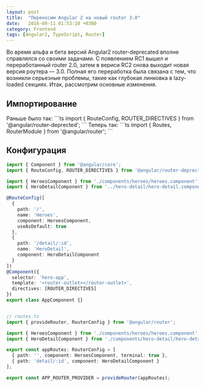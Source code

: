 ```yaml
---
layout: post
title:  "Переносим Angular 2 на новый router 3.0"
date:   2016-09-11 01:53:10 +0300
category: Frontend
tags: [Angular2, TypeScript, Router]
---
```


Во время альфа и бета версий Angular2 router-deprecated вполне справлялся со своими задачами. С появлением RC1 вышел и переработанный 
router 2.0, затем в вериси RC2 снова выходит новая версия роутера — 3.0. Полная его переработка была связана с тем, что возникли серьезные
проблемы, такие как глубокая линковка в lazy-loaded секциях. 
Итак, рассмотрим основные изменения.
<!-- more -->

<h2>Импортирование</h2>
Раньше было так:
```ts
import { RouteConfig, ROUTER_DIRECTIVES } from '@angular/router-deprected';
```
Теперь так:
```ts
import { Routes, RouterModule }   from '@angular/router';
```

<h2>Конфигурация</h2>

```ts
import { Component } from '@angular/core';
import { RouteConfig, ROUTER_DIRECTIVES } from '@angular/router-deprected';

import { HeroesComponent } from './components/heroes/heroes.component';
import { HeroDetailComponent } from '../hero-detail/hero-detail.component';

@RouteConfig([
  {
    path: '/',
    name: 'Heroes',
    component: HeroesComponent,
    useAsDefault: true
  },
  {
    path: '/detail/:id',
    name: 'HeroDetail',
    component: HeroDetailComponent
  }
])
@Component({
  selector: 'hero-app',
  template: '<router-outlet></router-outlet>',
  directives: [ROUTER_DIRECTIVES]
})
export class AppComponent {}
```

```ts

// routes.ts
import { provideRouter, RouterConfig } from '@angular/router';

import { HeroesComponent } from './components/heroes/heroes.component';
import { HeroDetailComponent } from './components/hero-detail/hero-detail.component';

export const appRoutes: RouterConfig = [
  { path: '', component: HeroesComponent, terminal: true },
  { path: 'detail/:id', component: HeroDetailComponent }
];

export const APP_ROUTER_PROVIDER = provideRouter(appRoutes);
```
